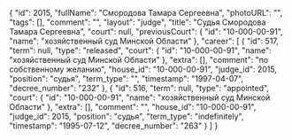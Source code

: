 {
    "id": 2015,
    "fullName": "Смородова Тамара Сергеевна",
    "photoURL": "",
    "tags": [],
    "comment": "",
    "layout": "judge",
    "title": "Судья Смородова Тамара Сергеевна",
    "court": null,
    "previousCourt": {
        "id": "10-000-00-91",
        "name": "хозяйственный суд Минской Области"
    },
    "career": [
        {
            "id": 517,
            "term": null,
            "type": "released",
            "court": {
                "id": "10-000-00-91",
                "name": "хозяйственный суд Минской Области"
            },
            "extra": [],
            "comment": "по собственному желанию",
            "house_id": "10-000-00-91",
            "judge_id": 2015,
            "position": "судья",
            "term_type": "",
            "timestamp": "1997-04-07",
            "decree_number": "232"
        },
        {
            "id": 516,
            "term": null,
            "type": "appointed",
            "court": {
                "id": "10-000-00-91",
                "name": "хозяйственный суд Минской Области"
            },
            "extra": [],
            "comment": "",
            "house_id": "10-000-00-91",
            "judge_id": 2015,
            "position": "судья",
            "term_type": "indefinitely",
            "timestamp": "1995-07-12",
            "decree_number": "263"
        }
    ]
}